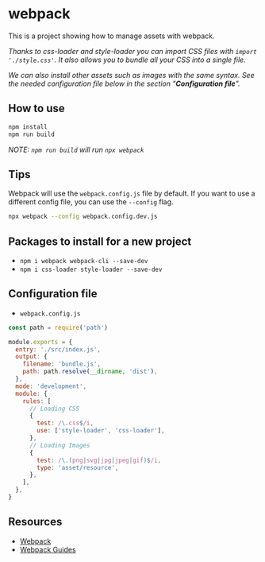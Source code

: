 # webpack

This is a project showing how to manage assets with webpack.

_Thanks to css-loader and style-loader you can import CSS files with `import './style.css'`. It also allows you to bundle all your CSS into a single file._

_We can also install other assets such as images with the same syntax. See the needed configuration file below in the section "**Configuration file**"._

## How to use

```bash
npm install
npm run build
```

_NOTE: `npm run build` will run `npx webpack`_

## Tips

Webpack will use the `webpack.config.js` file by default. If you want to use a different config file, you can use the `--config` flag.

```bash
npx webpack --config webpack.config.dev.js
```

## Packages to install for a new project

- `npm i webpack webpack-cli --save-dev`
- `npm i css-loader style-loader --save-dev`

## Configuration file

- `webpack.config.js`

```js
const path = require('path')

module.exports = {
  entry: './src/index.js',
  output: {
    filename: 'bundle.js',
    path: path.resolve(__dirname, 'dist'),
  },
  mode: 'development',
  module: {
    rules: [
      // Loading CSS
      {
        test: /\.css$/i,
        use: ['style-loader', 'css-loader'],
      },
      // Loading Images
      {
        test: /\.(png|svg|jpg|jpeg|gif)$/i,
        type: 'asset/resource',
      },
    ],
  },
}
```

## Resources

- [Webpack](https://webpack.js.org/)
- [Webpack Guides](https://webpack.js.org/guides/)

